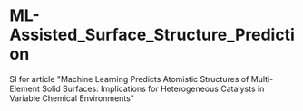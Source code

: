 # ML-Assisted_Surface_Structure_Prediction
SI for article "Machine Learning Predicts Atomistic Structures of Multi-Element Solid Surfaces: Implications for Heterogeneous Catalysts in Variable Chemical Environments"
